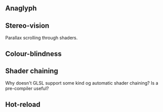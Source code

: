 ## Anaglyph

## Stereo-vision

Parallax scrolling through shaders.

## Colour-blindness


## Shader chaining

Why doesn't GLSL support some kind og automatic shader chaining? Is a pre-compiler useful?

## Hot-reload


